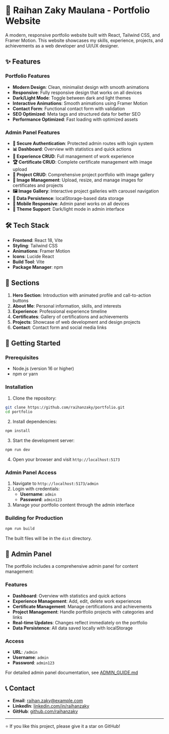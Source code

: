 # 🌟 Raihan Zaky Maulana - Portfolio Website

A modern, responsive portfolio website built with React, Tailwind CSS, and Framer Motion. This website showcases my skills, experience, projects, and achievements as a web developer and UI/UX designer.

## ✨ Features

### Portfolio Features
- **Modern Design**: Clean, minimalist design with smooth animations
- **Responsive**: Fully responsive design that works on all devices
- **Dark/Light Mode**: Toggle between dark and light themes
- **Interactive Animations**: Smooth animations using Framer Motion
- **Contact Form**: Functional contact form with validation
- **SEO Optimized**: Meta tags and structured data for better SEO
- **Performance Optimized**: Fast loading with optimized assets

### Admin Panel Features
- **🔐 Secure Authentication**: Protected admin routes with login system
- **📊 Dashboard**: Overview with statistics and quick actions
- **💼 Experience CRUD**: Full management of work experience
- **🏆 Certificate CRUD**: Complete certificate management with image upload
- **🚀 Project CRUD**: Comprehensive project portfolio with image gallery
- **📸 Image Management**: Upload, resize, and manage images for certificates and projects
- **🖼️ Image Gallery**: Interactive project galleries with carousel navigation
- **💾 Data Persistence**: localStorage-based data storage
- **📱 Mobile Responsive**: Admin panel works on all devices
- **🎨 Theme Support**: Dark/light mode in admin interface

## 🛠️ Tech Stack

- **Frontend**: React 18, Vite
- **Styling**: Tailwind CSS
- **Animations**: Framer Motion
- **Icons**: Lucide React
- **Build Tool**: Vite
- **Package Manager**: npm

## 📱 Sections

1. **Hero Section**: Introduction with animated profile and call-to-action buttons
2. **About Me**: Personal information, skills, and interests
3. **Experience**: Professional experience timeline
4. **Certificates**: Gallery of certifications and achievements
5. **Projects**: Showcase of web development and design projects
6. **Contact**: Contact form and social media links

## 🚀 Getting Started

### Prerequisites

- Node.js (version 16 or higher)
- npm or yarn

### Installation

1. Clone the repository:
```bash
git clone https://github.com/raihanzaky/portfolio.git
cd portfolio
```

2. Install dependencies:
```bash
npm install
```

3. Start the development server:
```bash
npm run dev
```

4. Open your browser and visit `http://localhost:5173`

### Admin Panel Access

1. Navigate to `http://localhost:5173/admin`
2. Login with credentials:
   - **Username**: `admin`
   - **Password**: `admin123`
3. Manage your portfolio content through the admin interface

### Building for Production

```bash
npm run build
```

The built files will be in the `dist` directory.

## 🔐 Admin Panel

The portfolio includes a comprehensive admin panel for content management:

### Features
- **Dashboard**: Overview with statistics and quick actions
- **Experience Management**: Add, edit, delete work experiences
- **Certificate Management**: Manage certifications and achievements
- **Project Management**: Handle portfolio projects with categories and links
- **Real-time Updates**: Changes reflect immediately on the portfolio
- **Data Persistence**: All data saved locally with localStorage

### Access
- **URL**: `/admin`
- **Username**: `admin`
- **Password**: `admin123`

For detailed admin panel documentation, see [ADMIN_GUIDE.md](ADMIN_GUIDE.md)

## 📞 Contact

- **Email**: raihan.zaky@example.com
- **LinkedIn**: [linkedin.com/in/raihanzaky](https://linkedin.com/in/raihanzaky)
- **GitHub**: [github.com/raihanzaky](https://github.com/raihanzaky)

---

⭐ If you like this project, please give it a star on GitHub!
